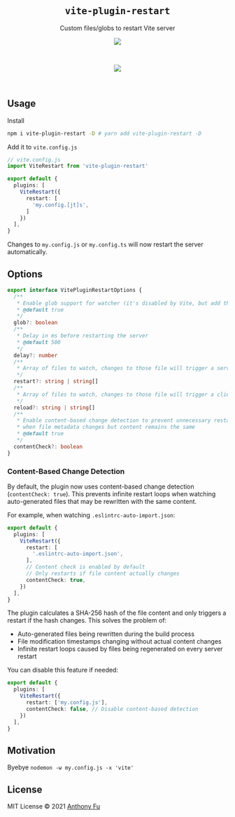 <h2 align='center'><samp>vite-plugin-restart</samp></h2>

<p align='center'>Custom files/globs to restart Vite server</p>

<p align='center'>
<a href='https://www.npmjs.com/package/vite-plugin-restart'>
<img src='https://img.shields.io/npm/v/vite-plugin-restart?color=222&style=flat-square'>
</a>
</p>

<br>

<p align="center">
  <a href="https://cdn.jsdelivr.net/gh/antfu/static/sponsors.svg">
    <img src='https://cdn.jsdelivr.net/gh/antfu/static/sponsors.svg'/>
  </a>
</p>

<br>

## Usage

Install

```bash
npm i vite-plugin-restart -D # yarn add vite-plugin-restart -D
```

Add it to `vite.config.js`

```ts
// vite.config.js
import ViteRestart from 'vite-plugin-restart'

export default {
  plugins: [
    ViteRestart({
      restart: [
        'my.config.[jt]s',
      ]
    })
  ],
}
```

Changes to `my.config.js` or `my.config.ts` will now restart the server automatically.

## Options

```ts
export interface VitePluginRestartOptions {
  /**
   * Enable glob support for watcher (it's disabled by Vite, but add this plugin will turn it on by default)
   * @default true
   */
  glob?: boolean
  /**
   * Delay in ms before restarting the server
   * @default 500
   */
  delay?: number
  /**
   * Array of files to watch, changes to those file will trigger a server restart
   */
  restart?: string | string[]
  /**
   * Array of files to watch, changes to those file will trigger a client full page reload
   */
  reload?: string | string[]
  /**
   * Enable content-based change detection to prevent unnecessary restarts
   * when file metadata changes but content remains the same
   * @default true
   */
  contentCheck?: boolean
}
```

### Content-Based Change Detection

By default, the plugin now uses content-based change detection (`contentCheck: true`). This prevents infinite restart loops when watching auto-generated files that may be rewritten with the same content.

For example, when watching `.eslintrc-auto-import.json`:

```ts
export default {
  plugins: [
    ViteRestart({
      restart: [
        '.eslintrc-auto-import.json',
      ],
      // Content check is enabled by default
      // Only restarts if file content actually changes
      contentCheck: true,
    })
  ],
}
```

The plugin calculates a SHA-256 hash of the file content and only triggers a restart if the hash changes. This solves the problem of:
- Auto-generated files being rewritten during the build process
- File modification timestamps changing without actual content changes
- Infinite restart loops caused by files being regenerated on every server restart

You can disable this feature if needed:

```ts
export default {
  plugins: [
    ViteRestart({
      restart: ['my.config.js'],
      contentCheck: false, // Disable content-based detection
    })
  ],
}
```

## Motivation

Byebye `nodemon -w my.config.js -x 'vite'`

## License

MIT License © 2021 [Anthony Fu](https://github.com/antfu)
